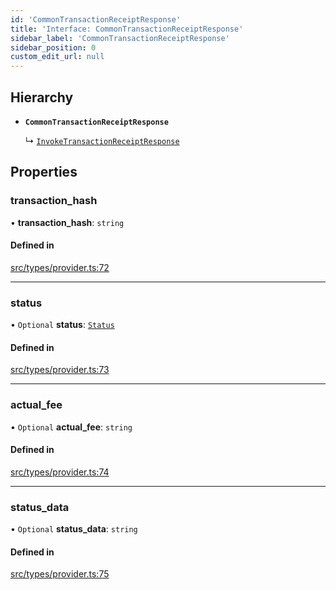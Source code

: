 ```yaml
---
id: 'CommonTransactionReceiptResponse'
title: 'Interface: CommonTransactionReceiptResponse'
sidebar_label: 'CommonTransactionReceiptResponse'
sidebar_position: 0
custom_edit_url: null
---
```


## Hierarchy

- **`CommonTransactionReceiptResponse`**

  ↳ [`InvokeTransactionReceiptResponse`](InvokeTransactionReceiptResponse.md)

## Properties

### transaction_hash

• **transaction_hash**: `string`

#### Defined in

[src/types/provider.ts:72](https://github.com/0xs34n/starknet.js/blob/v5.5.0/src/types/provider.ts#L72)

---

### status

• `Optional` **status**: [`Status`](../modules.md#status)

#### Defined in

[src/types/provider.ts:73](https://github.com/0xs34n/starknet.js/blob/v5.5.0/src/types/provider.ts#L73)

---

### actual_fee

• `Optional` **actual_fee**: `string`

#### Defined in

[src/types/provider.ts:74](https://github.com/0xs34n/starknet.js/blob/v5.5.0/src/types/provider.ts#L74)

---

### status_data

• `Optional` **status_data**: `string`

#### Defined in

[src/types/provider.ts:75](https://github.com/0xs34n/starknet.js/blob/v5.5.0/src/types/provider.ts#L75)
